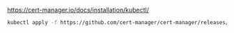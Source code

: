 https://cert-manager.io/docs/installation/kubectl/
```bash
kubectl apply -f https://github.com/cert-manager/cert-manager/releases/download/v1.16.2/cert-manager.yaml
```
